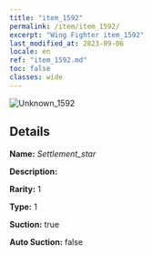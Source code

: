 ```yaml
---
title: "item_1592"
permalink: /item/item_1592/
excerpt: "Wing Fighter item_1592"
last_modified_at: 2023-09-06
locale: en
ref: "item_1592.md"
toc: false
classes: wide
---
```



 ![Unknown_1592](/images/item/Settlement_star_p.png)



## Details

 **Name:** *Settlement_star* 

 **Description:** 

 **Rarity:** 1 

 **Type:** 1 

 **Suction:** true 

 **Auto Suction:** false 


